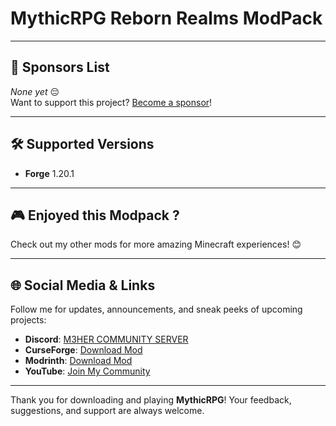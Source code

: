 # MythicRPG Reborn Realms ModPack

---

## 💖 Sponsors List  
*None yet* 😔  
Want to support this project? [Become a sponsor](https://github.com/sponsors/MeherBenSalem)!  

---

## 🛠 Supported Versions  

- **Forge**  1.20.1

---

## 🎮 Enjoyed this Modpack ?
Check out my other mods for more amazing Minecraft experiences! 😊  

---

## 🌐 Social Media & Links  
Follow me for updates, announcements, and sneak peeks of upcoming projects:
- **Discord**: [M3HER COMMUNITY SERVER](https://discord.gg/SAmd9fhNhr)
- **CurseForge**: [Download Mod](https://www.curseforge.com/members/naizo/projects)
- **Modrinth**: [Download Mod](https://modrinth.com/user/NAIZO)
- **YouTube**: [Join My Community](https://www.youtube.com/@naizo_mods)

---

Thank you for downloading and playing **MythicRPG**! Your feedback, suggestions, and support are always welcome.  
